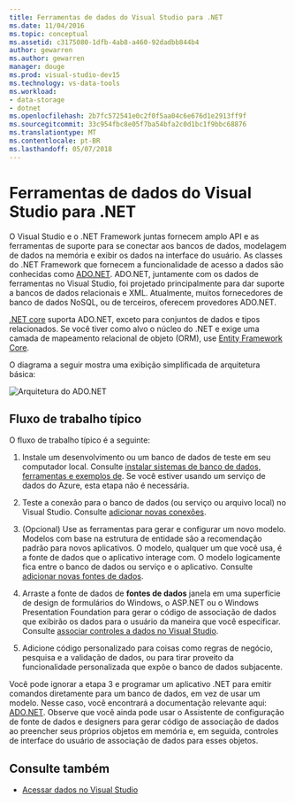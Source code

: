 ```yaml
---
title: Ferramentas de dados do Visual Studio para .NET
ms.date: 11/04/2016
ms.topic: conceptual
ms.assetid: c3175080-1dfb-4ab8-a460-92dadbb844b4
author: gewarren
ms.author: gewarren
manager: douge
ms.prod: visual-studio-dev15
ms.technology: vs-data-tools
ms.workload:
- data-storage
- dotnet
ms.openlocfilehash: 2b7fc572541e0c2f0f5aa04c6e676d1e2913ff9f
ms.sourcegitcommit: 33c954fbc8e05f7ba54bfa2c0d1bc1f9bbc68876
ms.translationtype: MT
ms.contentlocale: pt-BR
ms.lasthandoff: 05/07/2018
---
```

# <a name="visual-studio-data-tools-for-net"></a>Ferramentas de dados do Visual Studio para .NET

O Visual Studio e o .NET Framework juntas fornecem amplo API e as ferramentas de suporte para se conectar aos bancos de dados, modelagem de dados na memória e exibir os dados na interface do usuário. As classes do .NET Framework que fornecem a funcionalidade de acesso a dados são conhecidas como [ADO.NET](/dotnet/framework/data/adonet/index). ADO.NET, juntamente com os dados de ferramentas no Visual Studio, foi projetado principalmente para dar suporte a bancos de dados relacionais e XML. Atualmente, muitos fornecedores de banco de dados NoSQL, ou de terceiros, oferecem provedores ADO.NET.

[.NET core](/dotnet/core/) suporta ADO.NET, exceto para conjuntos de dados e tipos relacionados. Se você tiver como alvo o núcleo do .NET e exige uma camada de mapeamento relacional de objeto (ORM), use [Entity Framework Core](/ef/core/).

O diagrama a seguir mostra uma exibição simplificada de arquitetura básica:

![Arquitetura do ADO.NET](../data-tools/media/raddata-ado-net-architecture-diagram.png)

## <a name="typical-workflow"></a>Fluxo de trabalho típico

O fluxo de trabalho típico é a seguinte:

1. Instale um desenvolvimento ou um banco de dados de teste em seu computador local. Consulte [instalar sistemas de banco de dados, ferramentas e exemplos de](../data-tools/installing-database-systems-tools-and-samples.md). Se você estiver usando um serviço de dados do Azure, esta etapa não é necessária.

2. Teste a conexão para o banco de dados (ou serviço ou arquivo local) no Visual Studio. Consulte [adicionar novas conexões](../data-tools/add-new-connections.md).

3. (Opcional) Use as ferramentas para gerar e configurar um novo modelo. Modelos com base na estrutura de entidade são a recomendação padrão para novos aplicativos. O modelo, qualquer um que você usa, é a fonte de dados que o aplicativo interage com. O modelo logicamente fica entre o banco de dados ou serviço e o aplicativo. Consulte [adicionar novas fontes de dados](../data-tools/add-new-data-sources.md).

4. Arraste a fonte de dados de **fontes de dados** janela em uma superfície de design de formulários do Windows, o ASP.NET ou o Windows Presentation Foundation para gerar o código de associação de dados que exibirão os dados para o usuário da maneira que você especificar. Consulte [associar controles a dados no Visual Studio](../data-tools/bind-controls-to-data-in-visual-studio.md).

5. Adicione código personalizado para coisas como regras de negócio, pesquisa e a validação de dados, ou para tirar proveito da funcionalidade personalizada que expõe o banco de dados subjacente.

Você pode ignorar a etapa 3 e programar um aplicativo .NET para emitir comandos diretamente para um banco de dados, em vez de usar um modelo. Nesse caso, você encontrará a documentação relevante aqui: [ADO.NET](/dotnet/framework/data/adonet/index). Observe que você ainda pode usar o Assistente de configuração de fonte de dados e designers para gerar código de associação de dados ao preencher seus próprios objetos em memória e, em seguida, controles de interface do usuário de associação de dados para esses objetos.

## <a name="see-also"></a>Consulte também

- [Acessar dados no Visual Studio](../data-tools/accessing-data-in-visual-studio.md)